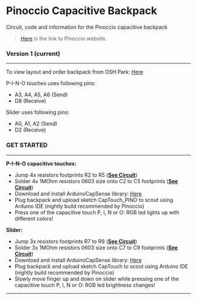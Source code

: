 Pinoccio Capacitive Backpack
============================
Circuit, code and information for the Pinoccio capacitive backpack

> [Here](http://support.pinocc.io/hc/en-us/articles/202311914-Capacitive-Touch-Backpack) is the link to Pinoccio website.

### Version 1 (current)
----------------------------
To view layout and order backpack from OSH Park: [Here](https://oshpark.com/shared_projects/NBBgAHbW)

P-I-N-O touches uses following pins:
 - A3, A4, A5, A6 (Send)
 - D8 (Receive)

Slider uses following pins:
 - A0, A1, A2 (Send)
 - D2 (Receive)

### GET STARTED
----------------------------

**P-I-N-O capacitive touches:**
- Jump 4x resistors footprints R2 to R5 ([**See Circuit**](https://raw.githubusercontent.com/Cisco25/pinoccio-capacitive-backpack/master/cap_backpack_circuit.PNG))
- Solder 4x 1MOhm resistors 0603 size onto C2 to C5 footprints ([**See Circuit**](https://raw.githubusercontent.com/Cisco25/pinoccio-capacitive-backpack/master/cap_backpack_circuit.PNG))
- Download and install ArduinoCapSense library: [Here](http://playground.arduino.cc/Main/CapacitiveSensor?from=Main.CapSense)
- Plug backpack and upload sketch CapTouch_PINO to scout using Arduino IDE (nightly build recommended by Pinoccio)
- Press one of the capacitive touch P, I, N or O: RGB led lights up with different colors!

**Slider:**
- Jump 3x resistors footprints R7 to R9 ([**See Circuit**](https://raw.githubusercontent.com/Cisco25/pinoccio-capacitive-backpack/master/cap_backpack_circuit.PNG))
- Solder 3x 1MOhm resistors 0603 size onto C7 to C9 footprints ([**See Circuit**](https://raw.githubusercontent.com/Cisco25/pinoccio-capacitive-backpack/master/cap_backpack_circuit.PNG))
- Download and install ArduinoCapSense library: [Here](http://playground.arduino.cc/Main/CapacitiveSensor?from=Main.CapSense)
- Plug backpack and upload sketch CapTouch to scout using Arduino IDE (nightly build recommended by Pinoccio)
- Slowly move finger up and down on slider while pressing one of the capacitive touch P, I, N or O: RGB led brightness changes!

************
